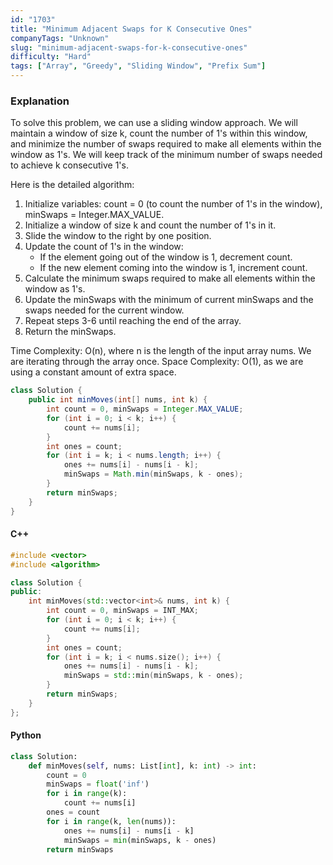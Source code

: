 ```yaml
---
id: "1703"
title: "Minimum Adjacent Swaps for K Consecutive Ones"
companyTags: "Unknown"
slug: "minimum-adjacent-swaps-for-k-consecutive-ones"
difficulty: "Hard"
tags: ["Array", "Greedy", "Sliding Window", "Prefix Sum"]
---
```


### Explanation
To solve this problem, we can use a sliding window approach. We will maintain a window of size k, count the number of 1's within this window, and minimize the number of swaps required to make all elements within the window as 1's. We will keep track of the minimum number of swaps needed to achieve k consecutive 1's. 

Here is the detailed algorithm:
1. Initialize variables: count = 0 (to count the number of 1's in the window), minSwaps = Integer.MAX_VALUE.
2. Initialize a window of size k and count the number of 1's in it.
3. Slide the window to the right by one position.
4. Update the count of 1's in the window:
   - If the element going out of the window is 1, decrement count.
   - If the new element coming into the window is 1, increment count.
5. Calculate the minimum swaps required to make all elements within the window as 1's.
6. Update the minSwaps with the minimum of current minSwaps and the swaps needed for the current window.
7. Repeat steps 3-6 until reaching the end of the array.
8. Return the minSwaps.

Time Complexity: O(n), where n is the length of the input array nums. We are iterating through the array once.
Space Complexity: O(1), as we are using a constant amount of extra space.

```java
class Solution {
    public int minMoves(int[] nums, int k) {
        int count = 0, minSwaps = Integer.MAX_VALUE;
        for (int i = 0; i < k; i++) {
            count += nums[i];
        }
        int ones = count;
        for (int i = k; i < nums.length; i++) {
            ones += nums[i] - nums[i - k];
            minSwaps = Math.min(minSwaps, k - ones);
        }
        return minSwaps;
    }
}
```

#### C++
```cpp
#include <vector>
#include <algorithm>

class Solution {
public:
    int minMoves(std::vector<int>& nums, int k) {
        int count = 0, minSwaps = INT_MAX;
        for (int i = 0; i < k; i++) {
            count += nums[i];
        }
        int ones = count;
        for (int i = k; i < nums.size(); i++) {
            ones += nums[i] - nums[i - k];
            minSwaps = std::min(minSwaps, k - ones);
        }
        return minSwaps;
    }
};
```

#### Python
```python
class Solution:
    def minMoves(self, nums: List[int], k: int) -> int:
        count = 0
        minSwaps = float('inf')
        for i in range(k):
            count += nums[i]
        ones = count
        for i in range(k, len(nums)):
            ones += nums[i] - nums[i - k]
            minSwaps = min(minSwaps, k - ones)
        return minSwaps
```